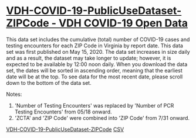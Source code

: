 # [VDH-COVID-19-PublicUseDataset-ZIPCode - VDH COVID-19 Open Data](https://data.virginia.gov/Government/VDH-COVID-19-PublicUseDataset-ZIPCode/8bkr-zfqv)

This data set includes the cumulative (total) number of COVID-19 cases and testing encounters for each ZIP Code in Virginia by report date. This data set was first published on May 15, 2020. The data set increases in size daily and as a result, the dataset may take longer to update; however, it is expected to be available by 12:00 noon daily. When you download the data set, the dates will be sorted in ascending order, meaning that the earliest date will be at the top. To see data for the most recent date, please scroll down to the bottom of the data set.

Notes:
1. 'Number of Testing Encounters' was replaced by 'Number of PCR Testing Encounters' from 05/18 onward.
2. 'ZCTA' and 'ZIP Code' were combined into 'ZIP Code' from 7/31 onward.

[VDH-COVID-19-PublicUseDataset-ZIPCode](https://data.virginia.gov/Government/VDH-COVID-19-PublicUseDataset-ZIPCode/8bkr-zfqv)
[CSV](https://data.virginia.gov/api/views/8bkr-zfqv/rows.csv?accessType=DOWNLOAD)